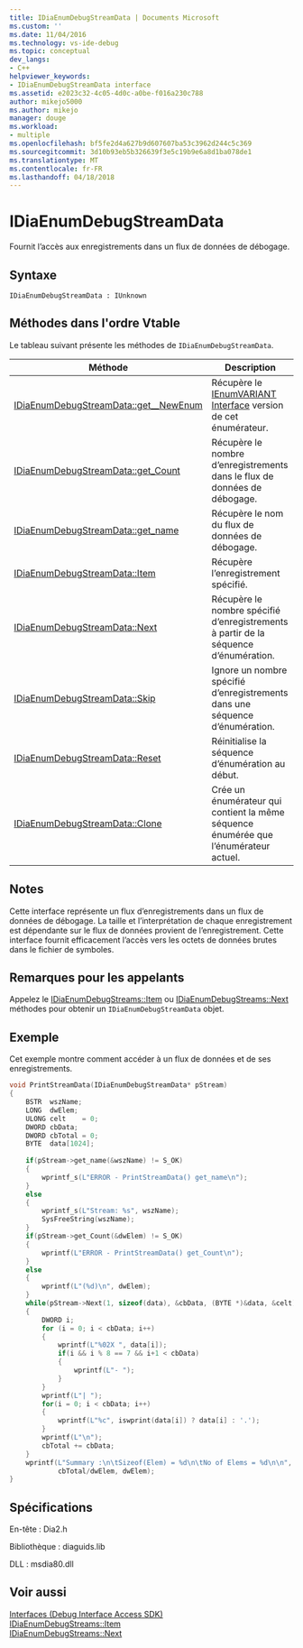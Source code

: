 ```yaml
---
title: IDiaEnumDebugStreamData | Documents Microsoft
ms.custom: ''
ms.date: 11/04/2016
ms.technology: vs-ide-debug
ms.topic: conceptual
dev_langs:
- C++
helpviewer_keywords:
- IDiaEnumDebugStreamData interface
ms.assetid: e2023c32-4c05-4d0c-a0be-f016a230c788
author: mikejo5000
ms.author: mikejo
manager: douge
ms.workload:
- multiple
ms.openlocfilehash: bf5fe2d4a627b9d607607ba53c3962d244c5c369
ms.sourcegitcommit: 3d10b93eb5b326639f3e5c19b9e6a8d1ba078de1
ms.translationtype: MT
ms.contentlocale: fr-FR
ms.lasthandoff: 04/18/2018
---
```

# <a name="idiaenumdebugstreamdata"></a>IDiaEnumDebugStreamData
Fournit l’accès aux enregistrements dans un flux de données de débogage.  
  
## <a name="syntax"></a>Syntaxe  
  
```  
IDiaEnumDebugStreamData : IUnknown  
```  
  
## <a name="methods-in-vtable-order"></a>Méthodes dans l'ordre Vtable  
 Le tableau suivant présente les méthodes de `IDiaEnumDebugStreamData`.  
  
|Méthode|Description|  
|------------|-----------------|  
|[IDiaEnumDebugStreamData::get__NewEnum](../../debugger/debug-interface-access/idiaenumdebugstreamdata-get-newenum.md)|Récupère le [IEnumVARIANT Interface](http://msdn.microsoft.com/en-us/139e3c93-faef-4003-9079-e0e94494db3e) version de cet énumérateur.|  
|[IDiaEnumDebugStreamData::get_Count](../../debugger/debug-interface-access/idiaenumdebugstreamdata-get-count.md)|Récupère le nombre d’enregistrements dans le flux de données de débogage.|  
|[IDiaEnumDebugStreamData::get_name](../../debugger/debug-interface-access/idiaenumdebugstreamdata-get-name.md)|Récupère le nom du flux de données de débogage.|  
|[IDiaEnumDebugStreamData::Item](../../debugger/debug-interface-access/idiaenumdebugstreamdata-item.md)|Récupère l’enregistrement spécifié.|  
|[IDiaEnumDebugStreamData::Next](../../debugger/debug-interface-access/idiaenumdebugstreamdata-next.md)|Récupère le nombre spécifié d’enregistrements à partir de la séquence d’énumération.|  
|[IDiaEnumDebugStreamData::Skip](../../debugger/debug-interface-access/idiaenumdebugstreamdata-skip.md)|Ignore un nombre spécifié d’enregistrements dans une séquence d’énumération.|  
|[IDiaEnumDebugStreamData::Reset](../../debugger/debug-interface-access/idiaenumdebugstreamdata-reset.md)|Réinitialise la séquence d’énumération au début.|  
|[IDiaEnumDebugStreamData::Clone](../../debugger/debug-interface-access/idiaenumdebugstreamdata-clone.md)|Crée un énumérateur qui contient la même séquence énumérée que l’énumérateur actuel.|  
  
## <a name="remarks"></a>Notes  
 Cette interface représente un flux d’enregistrements dans un flux de données de débogage. La taille et l’interprétation de chaque enregistrement est dépendante sur le flux de données provient de l’enregistrement. Cette interface fournit efficacement l’accès vers les octets de données brutes dans le fichier de symboles.  
  
## <a name="notes-for-callers"></a>Remarques pour les appelants  
 Appelez le [IDiaEnumDebugStreams::Item](../../debugger/debug-interface-access/idiaenumdebugstreams-item.md) ou [IDiaEnumDebugStreams::Next](../../debugger/debug-interface-access/idiaenumdebugstreams-next.md) méthodes pour obtenir un `IDiaEnumDebugStreamData` objet.  
  
## <a name="example"></a>Exemple  
 Cet exemple montre comment accéder à un flux de données et de ses enregistrements.  
  
```C++  
void PrintStreamData(IDiaEnumDebugStreamData* pStream)  
{  
    BSTR  wszName;  
    LONG  dwElem;  
    ULONG celt    = 0;  
    DWORD cbData;  
    DWORD cbTotal = 0;  
    BYTE  data[1024];  
  
    if(pStream->get_name(&wszName) != S_OK)  
    {  
        wprintf_s(L"ERROR - PrintStreamData() get_name\n");  
    }  
    else  
    {  
        wprintf_s(L"Stream: %s", wszName);  
        SysFreeString(wszName);  
    }  
    if(pStream->get_Count(&dwElem) != S_OK)  
    {  
        wprintf(L"ERROR - PrintStreamData() get_Count\n");  
    }  
    else  
    {  
        wprintf(L"(%d)\n", dwElem);  
    }  
    while(pStream->Next(1, sizeof(data), &cbData, (BYTE *)&data, &celt) == S_OK)  
    {  
        DWORD i;  
        for (i = 0; i < cbData; i++)  
        {  
            wprintf(L"%02X ", data[i]);  
            if(i && i % 8 == 7 && i+1 < cbData)  
            {  
                wprintf(L"- ");  
            }  
        }  
        wprintf(L"| ");  
        for(i = 0; i < cbData; i++)  
        {  
            wprintf(L"%c", iswprint(data[i]) ? data[i] : '.');  
        }  
        wprintf(L"\n");  
        cbTotal += cbData;  
    }  
    wprintf(L"Summary :\n\tSizeof(Elem) = %d\n\tNo of Elems = %d\n\n",  
            cbTotal/dwElem, dwElem);  
}  
```  
  
## <a name="requirements"></a>Spécifications  
 En-tête : Dia2.h  
  
 Bibliothèque : diaguids.lib  
  
 DLL : msdia80.dll  
  
## <a name="see-also"></a>Voir aussi  
 [Interfaces (Debug Interface Access SDK)](../../debugger/debug-interface-access/interfaces-debug-interface-access-sdk.md)   
 [IDiaEnumDebugStreams::Item](../../debugger/debug-interface-access/idiaenumdebugstreams-item.md)   
 [IDiaEnumDebugStreams::Next](../../debugger/debug-interface-access/idiaenumdebugstreams-next.md)